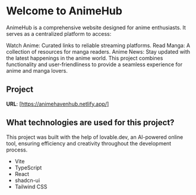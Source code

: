# Welcome to AnimeHub
AnimeHub is a comprehensive website designed for anime enthusiasts. It serves as a centralized platform to access:

Watch Anime: Curated links to reliable streaming platforms.
Read Manga: A collection of resources for manga readers.
Anime News: Stay updated with the latest happenings in the anime world.
This project combines functionality and user-friendliness to provide a seamless experience for anime and manga lovers.
## Project

**URL**: [https://animehavenhub.netlify.app/]

## What technologies are used for this project?

This project was built with the help of lovable.dev, an AI-powered online tool, ensuring efficiency and creativity throughout the development process.

- Vite
- TypeScript
- React
- shadcn-ui
- Tailwind CSS

